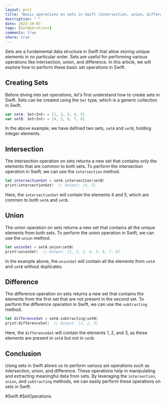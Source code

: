 ```yaml
---
layout: post
title: "Basic operations on sets in Swift (intersection, union, difference)"
description: " "
date: 2023-10-03
tags: [SetOperations]
comments: true
share: true
---
```


Sets are a fundamental data structure in Swift that allow storing unique elements in no particular order. Sets are useful for performing various operations like intersection, union, and difference. In this article, we will explore how to perform these basic set operations in Swift.

## Creating Sets

Before diving into set operations, let's first understand how to create sets in Swift. Sets can be created using the `Set` type, which is a generic collection in Swift.

```swift
var setA: Set<Int> = [1, 2, 3, 4, 5]
var setB: Set<Int> = [4, 5, 6, 7, 8]
```

In the above example, we have defined two sets, `setA` and `setB`, holding integer elements.

## Intersection

The intersection operation on sets returns a new set that contains only the elements that are common to both sets. To perform the intersection operation in Swift, we can use the `intersection` method.

```swift
let intersectionSet = setA.intersection(setB)
print(intersectionSet)  // Output: [4, 5]
```

Here, the `intersectionSet` will contain the elements 4 and 5, which are common to both `setA` and `setB`.

## Union

The union operation on sets returns a new set that contains all the unique elements from both sets. To perform the union operation in Swift, we can use the `union` method.

```swift
let unionSet = setA.union(setB)
print(unionSet)  // Output: [1, 2, 3, 4, 5, 6, 7, 8]
```

In the example above, the `unionSet` will contain all the elements from `setA` and `setB` without duplicates.

## Difference

The difference operation on sets returns a new set that contains the elements from the first set that are not present in the second set. To perform the difference operation in Swift, we can use the `subtracting` method.

```swift
let differenceSet = setA.subtracting(setB)
print(differenceSet)  // Output: [1, 2, 3]
```

Here, the `differenceSet` will contain the elements 1, 2, and 3, as these elements are present in `setA` but not in `setB`.

## Conclusion

Using sets in Swift allows us to perform various set operations such as intersection, union, and difference. These operations help in manipulating and extracting meaningful data from sets. By leveraging the `intersection`, `union`, and `subtracting` methods, we can easily perform these operations on sets in Swift.

#Swift #SetOperations